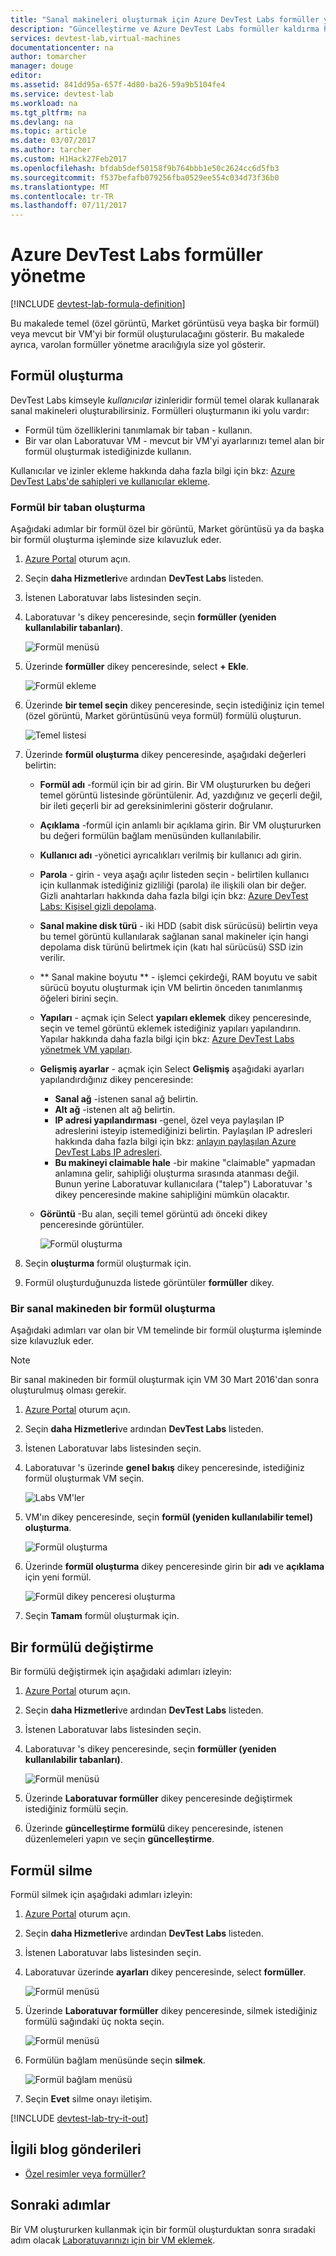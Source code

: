 ```yaml
---
title: "Sanal makineleri oluşturmak için Azure DevTest Labs formüller yönetme | Microsoft Docs"
description: "Güncelleştirme ve Azure DevTest Labs formüller kaldırma hakkında bilgi edinin"
services: devtest-lab,virtual-machines
documentationcenter: na
author: tomarcher
manager: douge
editor: 
ms.assetid: 841dd95a-657f-4d80-ba26-59a9b5104fe4
ms.service: devtest-lab
ms.workload: na
ms.tgt_pltfrm: na
ms.devlang: na
ms.topic: article
ms.date: 03/07/2017
ms.author: tarcher
ms.custom: H1Hack27Feb2017
ms.openlocfilehash: bfdab5def50158f9b764bbb1e50c2624cc6d5fb3
ms.sourcegitcommit: f537befafb079256fba0529ee554c034d73f36b0
ms.translationtype: MT
ms.contentlocale: tr-TR
ms.lasthandoff: 07/11/2017
---
```

# <a name="manage-azure-devtest-labs-formulas"></a>Azure DevTest Labs formüller yönetme

[!INCLUDE [devtest-lab-formula-definition](../../includes/devtest-lab-formula-definition.md)]

Bu makalede temel (özel görüntü, Market görüntüsü veya başka bir formül) veya mevcut bir VM'yi bir formül oluşturulacağını gösterir. Bu makalede ayrıca, varolan formüller yönetme aracılığıyla size yol gösterir.

## <a name="create-a-formula"></a>Formül oluşturma
DevTest Labs kimseyle *kullanıcılar* izinleridir formül temel olarak kullanarak sanal makineleri oluşturabilirsiniz. Formülleri oluşturmanın iki yolu vardır: 

* Formül tüm özelliklerini tanımlamak bir taban - kullanın.
* Bir var olan Laboratuvar VM - mevcut bir VM'yi ayarlarınızı temel alan bir formül oluşturmak istediğinizde kullanın.

Kullanıcılar ve izinler ekleme hakkında daha fazla bilgi için bkz: [Azure DevTest Labs'de sahipleri ve kullanıcılar ekleme](./devtest-lab-add-devtest-user.md).

### <a name="create-a-formula-from-a-base"></a>Formül bir taban oluşturma
Aşağıdaki adımlar bir formül özel bir görüntü, Market görüntüsü ya da başka bir formül oluşturma işleminde size kılavuzluk eder.

1. [Azure Portal](http://go.microsoft.com/fwlink/p/?LinkID=525040) oturum açın.

2. Seçin **daha Hizmetleri**ve ardından **DevTest Labs** listeden.

3. İstenen Laboratuvar labs listesinden seçin.  

4. Laboratuvar 's dikey penceresinde, seçin **formüller (yeniden kullanılabilir tabanları)**.
   
    ![Formül menüsü](./media/devtest-lab-create-formulas/lab-settings-formulas.png)

5. Üzerinde **formüller** dikey penceresinde, select **+ Ekle**.
   
    ![Formül ekleme](./media/devtest-lab-create-formulas/add-formula.png)

6. Üzerinde **bir temel seçin** dikey penceresinde, seçin istediğiniz için temel (özel görüntü, Market görüntüsünü veya formül) formülü oluşturun.
   
    ![Temel listesi](./media/devtest-lab-create-formulas/base-list.png)

7. Üzerinde **formül oluşturma** dikey penceresinde, aşağıdaki değerleri belirtin:
   
    * **Formül adı** -formül için bir ad girin. Bir VM oluştururken bu değeri temel görüntü listesinde görüntülenir. Ad, yazdığınız ve geçerli değil, bir ileti geçerli bir ad gereksinimlerini gösterir doğrulanır.
    * **Açıklama** -formül için anlamlı bir açıklama girin. Bir VM oluştururken bu değeri formülün bağlam menüsünden kullanılabilir.
    * **Kullanıcı adı** -yönetici ayrıcalıkları verilmiş bir kullanıcı adı girin.
    * **Parola** - girin - veya aşağı açılır listeden seçin - belirtilen kullanıcı için kullanmak istediğiniz gizliliği (parola) ile ilişkili olan bir değer. Gizli anahtarları hakkında daha fazla bilgi için bkz: [Azure DevTest Labs: Kişisel gizli depolama](https://azure.microsoft.com/updates/azure-devtest-labs-keep-your-secrets-safe-and-easy-to-use-with-the-new-personal-secret-store/).
    * **Sanal makine disk türü** - iki HDD (sabit disk sürücüsü) belirtin veya bu temel görüntü kullanılarak sağlanan sanal makineler için hangi depolama disk türünü belirtmek için (katı hal sürücüsü) SSD izin verilir.
    * ** Sanal makine boyutu ** - işlemci çekirdeği, RAM boyutu ve sabit sürücü boyutu oluşturmak için VM belirtin önceden tanımlanmış öğeleri birini seçin. 
    * **Yapıları** - açmak için Select **yapıları eklemek** dikey penceresinde, seçin ve temel görüntü eklemek istediğiniz yapıları yapılandırın. Yapılar hakkında daha fazla bilgi için bkz: [Azure DevTest Labs yönetmek VM yapıları](./devtest-lab-add-vm-with-artifacts.md).
    * **Gelişmiş ayarlar** - açmak için Select **Gelişmiş** aşağıdaki ayarları yapılandırdığınız dikey penceresinde:
        * **Sanal ağ** -istenen sanal ağ belirtin.
        * **Alt ağ** -istenen alt ağ belirtin.    
        * **IP adresi yapılandırması** -genel, özel veya paylaşılan IP adreslerini isteyip istemediğinizi belirtin. Paylaşılan IP adresleri hakkında daha fazla bilgi için bkz: [anlayın paylaşılan Azure DevTest Labs IP adresleri](./devtest-lab-shared-ip.md).
        * **Bu makineyi claimable hale** -bir makine "claimable" yapmadan anlamına gelir, sahipliği oluşturma sırasında atanması değil. Bunun yerine Laboratuvar kullanıcılara ("talep") Laboratuvar 's dikey penceresinde makine sahipliğini mümkün olacaktır.     
    * **Görüntü** -Bu alan, seçili temel görüntü adı önceki dikey penceresinde görüntüler. 
     
       ![Formül oluşturma](./media/devtest-lab-create-formulas/create-formula.png)

8. Seçin **oluşturma** formül oluşturmak için.

9. Formül oluşturduğunuzda listede görüntüler **formüller** dikey.

### <a name="create-a-formula-from-a-vm"></a>Bir sanal makineden bir formül oluşturma
Aşağıdaki adımları var olan bir VM temelinde bir formül oluşturma işleminde size kılavuzluk eder. 

> [!NOTE]
> Bir sanal makineden bir formül oluşturmak için VM 30 Mart 2016'dan sonra oluşturulmuş olması gerekir. 
> 
> 

1. [Azure Portal](http://go.microsoft.com/fwlink/p/?LinkID=525040) oturum açın.
2. Seçin **daha Hizmetleri**ve ardından **DevTest Labs** listeden.
3. İstenen Laboratuvar labs listesinden seçin.  
4. Laboratuvar 's üzerinde **genel bakış** dikey penceresinde, istediğiniz formül oluşturmak VM seçin.
   
    ![Labs VM'ler](./media/devtest-lab-create-formulas/my-vms.png)
5. VM'ın dikey penceresinde, seçin **formül (yeniden kullanılabilir temel) oluşturma**.
   
    ![Formül oluşturma](./media/devtest-lab-create-formulas/create-formula-menu.png)
6. Üzerinde **formül oluşturma** dikey penceresinde girin bir **adı** ve **açıklama** için yeni formül.
   
    ![Formül dikey penceresi oluşturma](./media/devtest-lab-create-formulas/create-formula-blade.png)
7. Seçin **Tamam** formül oluşturmak için.

## <a name="modify-a-formula"></a>Bir formülü değiştirme
Bir formülü değiştirmek için aşağıdaki adımları izleyin:

1. [Azure Portal](http://go.microsoft.com/fwlink/p/?LinkID=525040) oturum açın.
2. Seçin **daha Hizmetleri**ve ardından **DevTest Labs** listeden.
3. İstenen Laboratuvar labs listesinden seçin.  
4. Laboratuvar 's dikey penceresinde, seçin **formüller (yeniden kullanılabilir tabanları)**.
   
    ![Formül menüsü](./media/devtest-lab-manage-formulas/lab-settings-formulas.png)
5. Üzerinde **Laboratuvar formüller** dikey penceresinde değiştirmek istediğiniz formülü seçin.
6. Üzerinde **güncelleştirme formülü** dikey penceresinde, istenen düzenlemeleri yapın ve seçin **güncelleştirme**.

## <a name="delete-a-formula"></a>Formül silme
Formül silmek için aşağıdaki adımları izleyin:

1. [Azure Portal](http://go.microsoft.com/fwlink/p/?LinkID=525040) oturum açın.
2. Seçin **daha Hizmetleri**ve ardından **DevTest Labs** listeden.
3. İstenen Laboratuvar labs listesinden seçin.  
4. Laboratuvar üzerinde **ayarları** dikey penceresinde, select **formüller**.
   
    ![Formül menüsü](./media/devtest-lab-manage-formulas/lab-settings-formulas.png)
5. Üzerinde **Laboratuvar formüller** dikey penceresinde, silmek istediğiniz formülü sağındaki üç nokta seçin.
   
    ![Formül menüsü](./media/devtest-lab-manage-formulas/lab-formulas-blade.png)
6. Formülün bağlam menüsünde seçin **silmek**.
   
    ![Formül bağlam menüsü](./media/devtest-lab-manage-formulas/formula-delete-context-menu.png)
7. Seçin **Evet** silme onayı iletişim.

[!INCLUDE [devtest-lab-try-it-out](../../includes/devtest-lab-try-it-out.md)]

## <a name="related-blog-posts"></a>İlgili blog gönderileri
* [Özel resimler veya formüller?](https://blogs.msdn.microsoft.com/devtestlab/2016/04/06/custom-images-or-formulas/)

## <a name="next-steps"></a>Sonraki adımlar
Bir VM oluştururken kullanmak için bir formül oluşturduktan sonra sıradaki adım olacak [Laboratuvarınızı için bir VM eklemek](devtest-lab-add-vm-with-artifacts.md).

